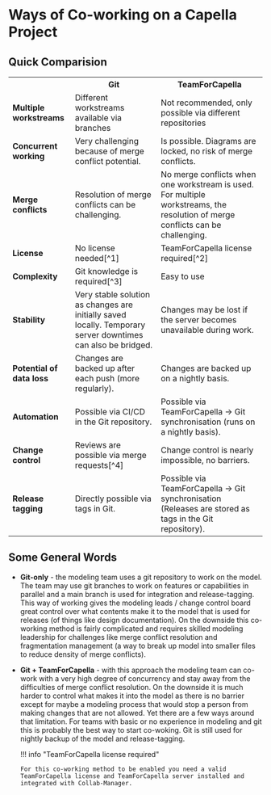 <!--
 ~ SPDX-FileCopyrightText: Copyright DB InfraGO AG and contributors
 ~ SPDX-License-Identifier: Apache-2.0
 -->

# Ways of Co-working on a Capella Project

## Quick Comparision

<table markdown="span">
  <tr>
    <th></th>
    <th>Git</th>
    <th>TeamForCapella</th>
  </tr>
  <tr>
    <td><b>Multiple workstreams</b></td>
    <td>Different workstreams available via branches</td>
    <td>Not recommended, only possible via different repositories</td>
  </tr>
  <tr>
    <td><b>Concurrent working</b></td>
    <td>Very challenging because of merge conflict potential.</td>
    <td>Is possible. Diagrams are locked, no risk of merge conflicts.</td>
  </tr>
  <tr>
    <td><b>Merge conflicts</b></td>
    <td>Resolution of merge conflicts can be challenging.</td>
    <td>No merge conflicts when one workstream is used. For multiple workstreams, the resolution of merge conflicts can be challenging.</td>
  </tr>
  <tr markdown="span">
    <td><b>License</b></td>
    <td>No license needed[^1]</td>
    <td>TeamForCapella license required[^2]</td>
  </tr>
  <tr markdown="span">
    <td><b>Complexity</b></td>
    <td>Git knowledge is required[^3]</td>
    <td>Easy to use</td>
  </tr>
  <tr>
    <td><b>Stability</b></td>
    <td>Very stable solution as changes are initially saved locally. Temporary server downtimes can also be bridged.</td>
    <td>Changes may be lost if the server becomes unavailable during work.</td>
  </tr>
  <tr>
    <td><b>Potential of data loss</b></td>
    <td>Changes are backed up after each push (more regularly).</td>
    <td>Changes are backed up on a nightly basis.</td>
  </tr>
  <tr>
    <td><b>Automation</b></td>
    <td>Possible via CI/CD in the Git repository.</td>
    <td>Possible via TeamForCapella &rarr; Git synchronisation (runs on a nightly basis).</td>
  </tr>
  <tr markdown="span">
    <td><b>Change control</b></td>
    <td>Reviews are possible via merge requests[^4]</td>
    <td>Change control is nearly impossible, no barriers.</td>
  </tr>
  <tr>
    <td><b>Release tagging</b></td>
    <td>Directly possible via tags in Git.</td>
    <td>Possible via TeamForCapella &rarr; Git synchronisation (Releases are stored as tags in the Git repository).</td>
  </tr>
</table>

[^1]:
    You can use any standardized Git server. Depending on the server used,
    licenses for the Git server may be required.

[^2]:
    You need a valid TeamForCapella license and TeamForCapella server installed
    and integrated in the Collaboration Manager.

[^3]:
    For the basic workflow, a simple Git knowledge that includes commit, pull
    and push is sufficient. However, it is necessary to have at least one Git
    expert in the project to deal with potential merge conflicts and unexpected
    situations.

[^4]:
    To review changes, the Eclipse EMF diff/merge tool can be used. However, in
    practice this proves to be too time-consuming, as many changes become
    confusing very quickly.

## Some General Words

-   **Git-only** - the modeling team uses a git repository to work on the
    model. The team may use git branches to work on features or capabilities in
    parallel and a main branch is used for integration and release-tagging.
    This way of working gives the modeling leads / change control board great
    control over what contents make it to the model that is used for releases
    (of things like design documentation). On the downside this co-working
    method is fairly complicated and requires skilled modeling leadership for
    challenges like merge conflict resolution and fragmentation management (a
    way to break up model into smaller files to reduce density of merge
    conflicts).
-   **Git + TeamForCapella** - with this approach the modeling team can co-work
    with a very high degree of concurrency and stay away from the difficulties
    of merge conflict resolution. On the downside it is much harder to control
    what makes it into the model as there is no barrier except for maybe a
    modeling process that would stop a person from making changes that are not
    allowed. Yet there are a few ways around that limitation. For teams with
    basic or no experience in modeling and git this is probably the best way to
    start co-woking. Git is still used for nightly backup of the model and
    release-tagging.

    !!! info "TeamForCapella license required"

        For this co-working method to be enabled you need a valid
        TeamForCapella license and TeamForCapella server installed and
        integrated with Collab-Manager.
